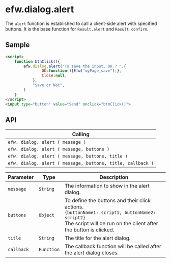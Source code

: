 # efw.dialog.alert

The `alert` function is established to call a client-side alert with specified buttons. It is the base function for `Result.alert` and `Result.confirm`.

## Sample

```html
<script>
	function btnClick(){
		efw.dialog.alert("To save the input. OK ? ",{
				OK:function(){Efw("myPage_save");},
				Close:null,
			},
			"Save or Not",
		)
	}
</script>
<input type="button" value="Send" onclick="btnClick()">
```
## API

| Calling |
|---|
| `efw. dialog. alert ( message )` |
| `efw. dialog. alert ( message, buttons )` |
| `efw. dialog. alert ( message, buttons, title )` |
| `efw. dialog. alert ( message, buttons, title, callback )` |

| Parameter | Type | Description |
|---|---|---|
| `message` | `String` | The information to show in the alert dialog. |
| `buttons` | `Object` | To define the buttons and their click actions.<br>```{buttonName1: script1, buttonName2: script2}```<br>The script will be run on the client after the button is clicked. |
| `title` | `String` | The title for the alert dialog. |
| `callback` | `Function` | The callback function will be called after the alert dialog closes. |